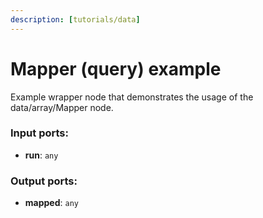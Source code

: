 ```yaml
---
description: [tutorials/data]
---
```


# Mapper (query) example

Example wrapper node that demonstrates the usage of the data/array/Mapper node.

### Input ports:

* __run__: `any`

### Output ports:

* __mapped__: `any`

